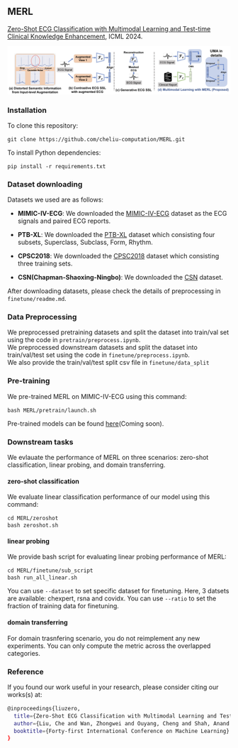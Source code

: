## MERL
[Zero-Shot ECG Classification with Multimodal Learning and Test-time Clinical Knowledge Enhancement](https://arxiv.org/abs/2403.06659), ICML 2024.

![framework](docs/framework.png)

###  Installation
To clone this repository:
```
git clone https://github.com/cheliu-computation/MERL.git
```
To install Python dependencies:
```
pip install -r requirements.txt
```

### Dataset downloading
Datasets we used are as follows:
- **MIMIC-IV-ECG**: We downloaded the [MIMIC-IV-ECG](https://physionet.org/content/mimic-iv-ecg/1.0/) dataset as the ECG signals and paired ECG reports.

- **PTB-XL**: We downloaded the [PTB-XL](https://physionet.org/content/ptb-xl/1.0.3/) dataset which consisting four subsets, Superclass, Subclass, Form, Rhythm.

- **CPSC2018**: We downloaded the [CPSC2018](http://2018.icbeb.org/Challenge.html) dataset which consisting three training sets. 

- **CSN(Chapman-Shaoxing-Ningbo)**: We downloaded the [CSN](https://physionet.org/content/ecg-arrhythmia/1.0.0/) dataset.

After downloading datasets, please check the details of preprocessing in `finetune/readme.md`.

### Data Preprocessing
We preprocessed pretraining datasets and split the dataset into train/val set using the code in `pretrain/preprocess.ipynb`.\
We preprocessed downstream datasets and split the dataset into train/val/test set using the code in `finetune/preprocess.ipynb`.\
We also provide the train/val/test split csv file in `finetune/data_split`

### Pre-training

We pre-trained MERL on MIMIC-IV-ECG using this command:

```
bash MERL/pretrain/launch.sh
```

Pre-trained models can be found [here](https://github.com/cheliu-computation/MERL)(Coming soon).

### Downstream tasks
We evlauate the performance of MERL on three scenarios: zero-shot classification, linear probing, and domain transferring.

#### zero-shot classification
We evaluate linear classification performance of our model using this command:
```
cd MERL/zeroshot
bash zeroshot.sh
```

#### linear probing
We provide bash script for evaluating linear probing performance of MERL:
```
cd MERL/finetune/sub_script
bash run_all_linear.sh
```
You can use `--dataset` to set specific dataset for finetuning. Here, 3 datsets are available: chexpert, rsna and covidx.
You can use `--ratio` to set the fraction of training data for finetuning.

#### domain transferring
For domain trasnfering scenario, you do not reimplement any new experiments. You can only compute the metric across the overlapped categories.

### Reference
If you found our work useful in your research, please consider citing our works(s) at:
```bash
@inproceedings{liuzero,
  title={Zero-Shot ECG Classification with Multimodal Learning and Test-time Clinical Knowledge Enhancement},
  author={Liu, Che and Wan, Zhongwei and Ouyang, Cheng and Shah, Anand and Bai, Wenjia and Arcucci, Rossella},
  booktitle={Forty-first International Conference on Machine Learning}
}
```
